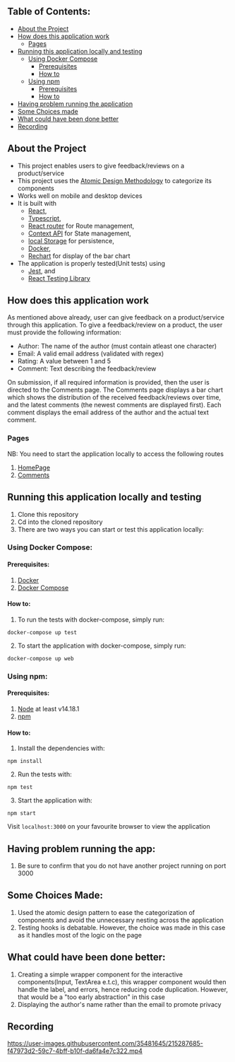 ## Table of Contents:

-   [About the Project](#about-the-project)
-   [How does this application work](#how-does-this-application-work)
    -   [Pages](#pages)
-   [Running this application locally and testing](#running-this-application-locally-and-testing)
    -   [Using Docker Compose](#using-docker-compose)
        -   [Prerequisites](#prerequisites)
        -   [How to](#how-to)
    -   [Using npm](#using-npm)
        -   [Prerequisites](#prerequisites-1)
        -   [How to](#how-to-1)
-   [Having problem running the application](#having-problem-running-the-app)
-   [Some Choices made](#some-choices-made)
-   [What could have been done better](#what-could-have-been-done-better)
-   [Recording](#recording)

## About the Project

-   This project enables users to give feedback/reviews on a product/service
-   This project uses the [Atomic Design Methodology](https://atomicdesign.bradfrost.com/chapter-2/) to categorize its components
-   Works well on mobile and desktop devices
-   It is built with
    -   [React](https://reactjs.org/),
    -   [Typescript](https://www.typescriptlang.org/),
    -   [React router](https://reactrouter.com/en/main/start/overview) for Route management,
    -   [Context API](https://beta.reactjs.org/learn/passing-data-deeply-with-context) for State management,
    -   [local Storage](https://developer.mozilla.org/en-US/docs/Web/API/Window/localStorage) for persistence,
    -   [Docker](https://www.docker.com/),
    -   [Rechart](https://recharts.org/en-US/) for display of the bar chart
-   The application is properly tested(Unit tests) using
    -   [Jest](https://jestjs.io/), and
    -   [React Testing Library](https://testing-library.com/docs/react-testing-library/intro/)

## How does this application work

As mentioned above already, user can give feedback on a product/service through this application. To give a feedback/review on a product, the user must provide the following information:

-   Author: The name of the author (must contain atleast one character)
-   Email: A valid email address (validated with regex)
-   Rating: A value between 1 and 5
-   Comment: Text describing the feedback/review

On submission, if all required information is provided, then the user is directed to the Comments page.
The Comments page displays a bar chart which shows the distribution of the received feedback/reviews over time, and the latest comments (the newest comments are displayed first). Each comment displays the email address of the author and the actual text comment.

### Pages

NB: You need to start the application locally to access the following routes

1. [HomePage](http://localhost:3000/)
2. [Comments](http://localhost:3000/comments)

## Running this application locally and testing

1. Clone this repository
2. Cd into the cloned repository
3. There are two ways you can start or test this application locally:

### Using Docker Compose:

#### Prerequisites:

1.  [Docker](https://docs.docker.com/get-docker/)
2.  [Docker Compose](https://docs.docker.com/compose/install/)

#### How to:

1. To run the tests with docker-compose, simply run:

```
docker-compose up test
```

2. To start the application with docker-compose, simply run:

```
docker-compose up web
```

### Using npm:

#### Prerequisites:

1. [Node](https://nodejs.org/en/) at least v14.18.1
2. [npm](https://docs.npmjs.com/downloading-and-installing-node-js-and-npm)

#### How to:

1. Install the dependencies with:

```
npm install
```

2. Run the tests with:

```
npm test
```

3. Start the application with:

```
npm start
```

Visit `localhost:3000` on your favourite browser to view the application

## Having problem running the app:

1. Be sure to confirm that you do not have another project running on port 3000

## Some Choices Made:

1. Used the atomic design pattern to ease the categorization of components and avoid the unnecessary nesting across the application
2. Testing hooks is debatable. However, the choice was made in this case as it handles most of the logic on the page

## What could have been done better:

1. Creating a simple wrapper component for the interactive components(Input, TextArea e.t.c), this wrapper component would then handle the label, and errors, hence reducing code duplication. However, that would be a "too early abstraction" in this case
2. Displaying the author's name rather than the email to promote privacy

## Recording

https://user-images.githubusercontent.com/35481645/215287685-f47973d2-59c7-4bff-b10f-da6fa4e7c322.mp4


